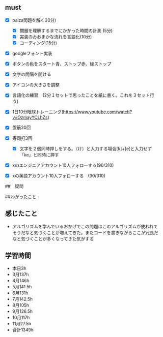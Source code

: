 
## must
- [x] paiza問題を解く30分)
  - [x] 問題を理解するまでにかかった時間の計測 (5分)
  - [x] 実装のおおまかな流れを言語化(10分)
  - [x] コーディング(15分)
- [x] googleフォント実装
- [x] ボタンの色をスタート青、ストップ赤、緑ストップ
- [x] 文字の間隔を開ける
- [x] アイコンの大きさを調整
- [x] 言語化の練習　(2分１セットで思ったことを紙に書く。これを３セット行う)
- [x] 1日10分眼球トレーニング(https://www.youtube.com/watch?v=OzmayYOLhZs)
- [x] 腹筋20回
- [x] 寿司打3回
  - [x] 文字を２個同時押しをする。（け）と入力する場合[k]+[e]と入力せず「ke」と同時に押す
- [x] xのエンジニアアカウント10人フォローする(90/310)
- [x] xの英語アカウント10人フォローする　(90/310)
     

##　疑問



##わかったこと
-　



## 感じたこと
- アルゴリズムを学んでいるおかげでこの問題はこのアルゴリズムが使われてそうだなと気づくことが増えてきた。またコードを書きながらここが冗長だなと気づくことが多くなってきた気がする

## 学習時間
  - 本日3h
  - 3月137h
  - 4月146h
  - 5月141.5h
  - 6月131h
  - 7月142.5h
  - 8月105h
  - 9月126.5h
  - 10月117h
  - 11月27.5h
  - 合計1349h
    

 
